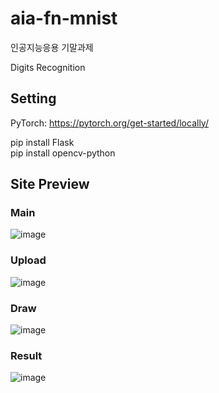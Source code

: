 
# aia-fn-mnist

인공지능응용 기말과제

Digits Recognition

## Setting

PyTorch: https://pytorch.org/get-started/locally/  
  
pip install Flask  
pip install opencv-python

## Site Preview

### Main

![image](https://github.com/jhk63/aia-fn-mnist/assets/163096026/3dfea497-f49e-4084-86c1-e8b9a3094075)

### Upload

![image](https://github.com/jhk63/aia-fn-mnist/assets/163096026/01ac0b78-31bf-4549-8ddf-935dd1483d3f)

### Draw

![image](https://github.com/jhk63/aia-fn-mnist/assets/163096026/b8041b21-83cd-42da-b069-65945d01f15b)

### Result

![image](https://github.com/jhk63/aia-fn-mnist/assets/163096026/0a742327-ddb8-4686-ae79-c3b174181350)
